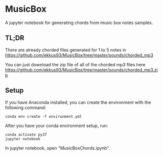 # MusicBox
A jupyter notebook for generating chords from music box notes samples.

## TL;DR
There are already chorded files generated for 1 to 5 notes in https://github.com/ekkus93/MusicBox/tree/master/sounds/chorded_mp3

You can just download the zip file of all of the chorded mp3 files here 
https://github.com/ekkus93/MusicBox/tree/master/sounds/chorded_mp3.zip

## Setup
If you have Anaconda installed, you can create the environment with the following command:
```
conda env create -f environment.yml
```

After you have your conda environment setup, run:
```
conda activate py37
jupyter notebook
```

In jupyter notebook, open "MusicBoxChords.ipynb".